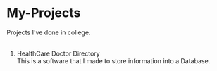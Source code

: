 # My-Projects
Projects I've done in college.<br>
<br>
1. HealthCare Doctor Directory<br>
  This is a software that I made to store information into a Database.
